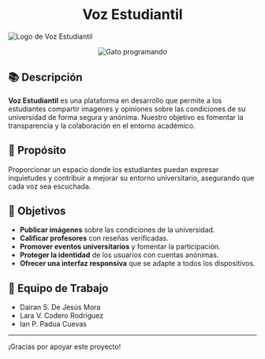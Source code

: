 <h1 align="center">Voz Estudiantil</h1>

<!-- ![Logo de Voz Estudiantil](ruta/a/tu/logo.png)  <!-- Opcional: Agrega un logo -->
![Logo de Voz Estudiantil](ruta/a/tu/logo.png)  <!-- Opcional: Agrega un logo -->
<p align="center">
  <img src="https://media.tenor.com/yQ6QlIyJf-EAAAAM/cats-computer.gif" alt="Gato programando">
</p>

## 📚 Descripción

**Voz Estudiantil** es una plataforma en desarrollo que permite a los estudiantes compartir imagenes y opiniones sobre las condiciones de su universidad de forma segura y anónima. Nuestro objetivo es fomentar la transparencia y la colaboración en el entorno académico.

## 🌟 Propósito

Proporcionar un espacio donde los estudiantes puedan expresar inquietudes y contribuir a mejorar su entorno universitario, asegurando que cada voz sea escuchada.

## 🎯 Objetivos

- **Publicar imágenes** sobre las condiciones de la universidad.
- **Calificar profesores** con reseñas verificadas.
- **Promover eventos universitarios** y fomentar la participación.
- **Proteger la identidad** de los usuarios con cuentas anónimas.
- **Ofrecer una interfaz responsiva** que se adapte a todos los dispositivos.

## 👥 Equipo de Trabajo

- Dairan S. De Jesús Mora
- Lara V. Codero Rodríguez
- Ian P. Padua Cuevas

---

¡Gracias por apoyar este proyecto!

